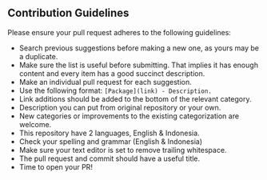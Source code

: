 ## Contribution Guidelines

Please ensure your pull request adheres to the following guidelines:

- Search previous suggestions before making a new one, as yours may be a duplicate.
- Make sure the list is useful before submitting. That implies it has enough content and every item has a good succinct description.
- Make an individual pull request for each suggestion.
- Use the following format: `[Package](link) - Description.`
- Link additions should be added to the bottom of the relevant category.
- Description you can put from original repository or your own.
- New categories or improvements to the existing categorization are welcome.
- This repository have 2 languages, English & Indonesia.
- Check your spelling and grammar (English & Indonesia)
- Make sure your text editor is set to remove trailing whitespace.
- The pull request and commit should have a useful title.
- Time to open your PR!
